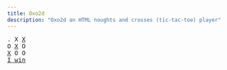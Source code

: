 ```yaml
---
title: Oxo2d 
description: "Oxo2d an HTML noughts and crosses (tic-tac-toe) player"
---
```


<pre class="oxo2d">
. X <u>X</u>
O <u>X</u> O
<u>X</u> O O
<a href="../">I win</a>
</pre>
